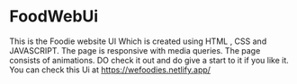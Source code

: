 # FoodWebUi
 This is the Foodie website UI
 Which is created using HTML , CSS and JAVASCRIPT.
 The page is responsive with media queries.
 The page consists of animations.
 DO check it out and do give a start to it if you like it. 
 You can check this Ui at https://wefoodies.netlify.app/
 
 
